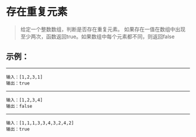 # 存在重复元素

> 给定一个整数数组，判断是否存在重复元素。
> 如果存在一值在数组中出现至少两次，函数返回true。如果数组中每个元素都不同，则返回false

## 示例：
---
```
输入：[1,2,3,1]
输出：true
```
---

```
输入：[1,2,3,4]
输出：false
```
---

```
输入：[1,1,1,3,3,4,3,2,4,2]
输出：true
```
